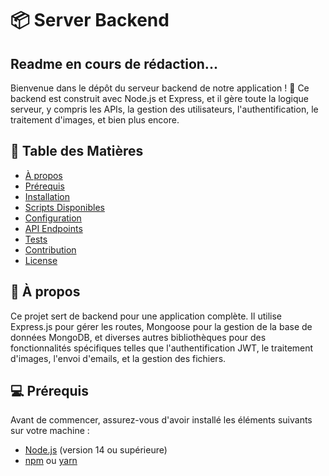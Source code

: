 # 📦 **Server Backend**

## Readme en cours de rédaction...

Bienvenue dans le dépôt du serveur backend de notre application ! 🚀 Ce backend est construit avec Node.js et Express, et il gère toute la logique serveur, y compris les APIs, la gestion des utilisateurs, l'authentification, le traitement d'images, et bien plus encore.

## 📑 **Table des Matières**
- [À propos](#à-propos)
- [Prérequis](#prérequis)
- [Installation](#installation)
- [Scripts Disponibles](#scripts-disponibles)
- [Configuration](#configuration)
- [API Endpoints](#api-endpoints)
- [Tests](#tests)
- [Contribution](#contribution)
- [License](#license)

## 📝 **À propos**
Ce projet sert de backend pour une application complète. Il utilise Express.js pour gérer les routes, Mongoose pour la gestion de la base de données MongoDB, et diverses autres bibliothèques pour des fonctionnalités spécifiques telles que l'authentification JWT, le traitement d'images, l'envoi d'emails, et la gestion des fichiers.

## 💻 **Prérequis**
Avant de commencer, assurez-vous d'avoir installé les éléments suivants sur votre machine :
- [Node.js](https://nodejs.org/) (version 14 ou supérieure)
- [npm](https://www.npmjs.com/) ou [yarn](https://yarnpkg.com/)

